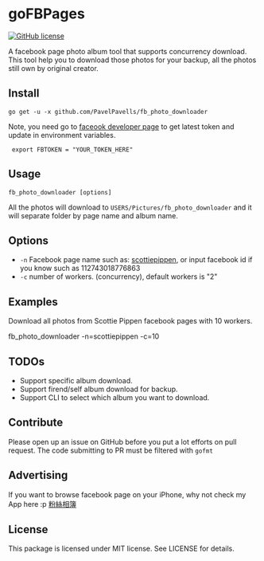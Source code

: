 goFBPages
======================
[![GitHub license](https://img.shields.io/badge/license-MIT-blue.svg)](https://raw.githubusercontent.com/toomore/gogrs/master/LICENSE)

A facebook page photo album tool that supports concurrency download. This tool help you to download those photos for your backup, all the photos still own by original creator.

Install
--------------

    go get -u -x github.com/PavelPavells/fb_photo_downloader

Note, you need go to [faceook developer page](https://developers.facebook.com/tools/explorer?method=GET&path=me) to get latest token and update in environment variables.

     export FBTOKEN = "YOUR_TOKEN_HERE"

Usage
---------------------

    fb_photo_downloader [options] 

All the photos will download to `USERS/Pictures/fb_photo_downloader` and it will separate folder by page name and album name.

Options
---------------

- `-n` Facebook page name such as: [scottiepippen](https://www.facebook.com/scottiepippen), or input facebook id if you know such as 112743018776863 
- `-c` number of workers. (concurrency), default workers is "2"


Examples
---------------

Download all photos from Scottie Pippen facebook pages with 10 workers.

  fb_photo_downloader -n=scottiepippen -c=10


TODOs
---------------

- Support specific album download.
- Support firend/self album download for backup.
- Support CLI to select which album you want to download.


Contribute
---------------

Please open up an issue on GitHub before you put a lot efforts on pull request.
The code submitting to PR must be filtered with `gofmt`


Advertising
---------------

If you want to browse facebook page on your iPhone, why not check my App here :p [粉絲相簿](https://itunes.apple.com/tw/app/fen-si-xiang-bu/id839324997?l=zh&mt=8)


License
---------------

This package is licensed under MIT license. See LICENSE for details.